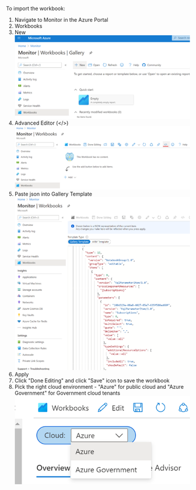 To import the workbook:
1. Navigate to Monitor in the Azure Portal
2. Workbooks
3. New ![+ New](docs/png/import1.png)
4. Advanced Editor (</>) ![Advanced Editor (</>)](docs/png/import2.png)
5. Paste json into Gallery Template ![Paste json into Gallery Template](docs/png/import3.png)
6. Apply
7. Click "Done Editing" and click "Save" icon to save the workbook
8. Pick the right cloud environment - "Azure" for public cloud and "Azure Government" for Government cloud tenants ![Pick the right cloud environment](docs/png/import4.png)